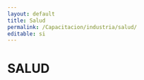```yaml
---
layout: default
title: Salud
permalink: /Capacitacion/industria/salud/
editable: si
---
```


# SALUD

